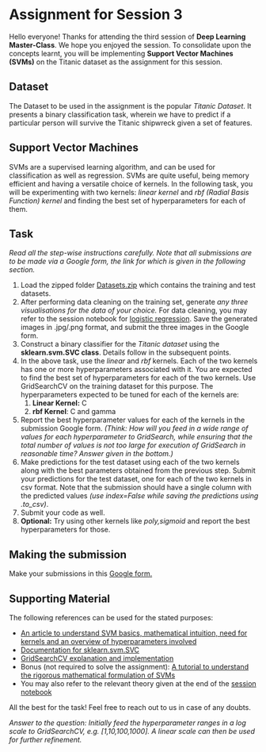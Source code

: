 # Assignment for Session 3
Hello everyone! Thanks for attending the third session of **Deep Learning Master-Class**. We hope you enjoyed the session. To consolidate upon the concepts learnt, you will be implementing **Support Vector Machines (SVMs)** on the Titanic dataset as the assignment for this session.
## Dataset
The Dataset to be used in the assignment is the popular *Titanic Dataset*. It presents a binary classification task, wherein we have to predict if a particular person will survive the Titanic shipwreck given a set of features.
## Support Vector Machines
SVMs are a supervised learning algorithm, and can be used for classification as well as regression. SVMs are quite useful, being memory efficient and having a versatile choice of kernels. In the following task, you will be experimenting with two kernels: *linear kernel* and *rbf (Radial Basis Function) kernel* and finding the best set of hyperparameters for each of them.
## Task
*Read all the step-wise instructions carefully. Note that all submissions are to be made via a Google form, the link for which is given in the following section.*
1. Load the zipped folder [Datasets.zip](Datasets.zip) which contains the training and test datasets.
2. After performing data cleaning on the training set, generate *any three visualisations for the data of your choice.* For data cleaning, you may refer to the session notebook for [logistic regression](). Save the generated images in .jpg/.png format, and submit the three images in the Google form.
3. Construct a binary classifier for the *Titanic dataset* using the **sklearn.svm.SVC class**. Details follow in the subsequent points.
4. In the above task, use the *linear* and *rbf* kernels. Each of the two kernels has one or more hyperparameters associated with it. You are expected to find the best set of hyperparameters for each of the two kernels. Use GridSearchCV on the training dataset for this purpose. The hyperparameters expected to be tuned for each of the kernels are: 
    1. **Linear Kernel:** C
    2. **rbf Kernel**: C and gamma
5. Report the best hyperparameter values for each of the kernels in the submission Google form. *(Think: How will you feed in a wide range of values for each hyperparameter to GridSearch, while ensuring that the total number of values is not too large for execution of GridSearch in reasonable time? Answer given in the bottom.)* 
6. Make predictions for the test dataset using each of the two kernels along with the best parameters obtained from the previous step. Submit your predictions for the test dataset, one for each of the two kernels in csv format. Note that the submission should have a single column with the predicted values *(use index=False while saving the predictions using .to_csv)*.
7. Submit your code as well.
8. **Optional:** Try using other kernels like *poly,sigmoid* and report the best hyperparameters for those.
## Making the submission
Make your submissions in this [Google form.]()
## Supporting Material
The following references can be used for the stated purposes:
* [An article to understand SVM basics, mathematical intuition, need for kernels and an overview of hyperparameters involved](https://towardsdatascience.com/svm-and-kernel-svm-fed02bef1200)
* [Documentation for sklearn.svm.SVC](https://scikit-learn.org/stable/modules/generated/sklearn.svm.SVC.html)
* [GridSearchCV explanation and implementation](https://towardsdatascience.com/gridsearchcv-for-beginners-db48a90114ee)
* Bonus (not required to solve the assignment): [A tutorial to understand the rigorous mathematical formulation of SVMs](https://www.svm-tutorial.com/2014/11/svm-understanding-math-part-1/)
* You may also refer to the relevant theory given at the end of the [session notebook]()

All the best for the task! Feel free to reach out to us in case of any doubts.

*Answer to the question: Initially feed the hyperparameter ranges in a log scale to GridSearchCV, e.g. [1,10,100,1000]. A linear scale can then be used for further refinement.*
